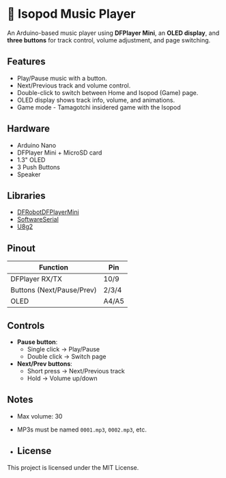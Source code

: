 # 🎵 Isopod Music Player

An Arduino-based music player using **DFPlayer Mini**, an **OLED display**, and **three buttons** for track control, volume adjustment, and page switching.

## Features

- Play/Pause music with a button.
- Next/Previous track and volume control.
- Double-click to switch between Home and Isopod (Game) page.
- OLED display shows track info, volume, and animations.
- Game mode - Tamagotchi insidered game with the Isopod 
## Hardware

- Arduino Nano
- DFPlayer Mini + MicroSD card
- 1.3" OLED 
- 3 Push Buttons
- Speaker

## Libraries

- [DFRobotDFPlayerMini](https://github.com/DFRobot/DFRobotDFPlayerMini)
- [SoftwareSerial](https://www.arduino.cc/en/Reference/SoftwareSerial)
- [U8g2](https://github.com/olikraus/u8g2)

## Pinout

| Function                  | Pin  |
|---------------------------|------|
| DFPlayer RX/TX            | 10/9 |
| Buttons (Next/Pause/Prev) | 2/3/4|
| OLED                      | A4/A5|

## Controls

- **Pause button**:  
  - Single click → Play/Pause  
  - Double click → Switch page
- **Next/Prev buttons**:  
  - Short press → Next/Previous track  
  - Hold → Volume up/down

## Notes
- Max volume: 30
- MP3s must be named `0001.mp3`, `0002.mp3`, etc.

- ## License
This project is licensed under the MIT License.
